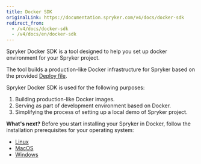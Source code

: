 ```yaml
---
title: Docker SDK
originalLink: https://documentation.spryker.com/v4/docs/docker-sdk
redirect_from:
  - /v4/docs/docker-sdk
  - /v4/docs/en/docker-sdk
---
```


Spryker Docker SDK is a tool designed to help you set up docker environment for your Spryker project.

The tool builds a production-like Docker infrastructure for Spryker based on the provided [Deploy file](/docs/scos/dev/developer-guides/202001.0/installation/spryker-in-docker/docker-sdk/deploy-file-reference-1.0.html).

Spryker Docker SDK is used for the following purposes:

1. Building production-like Docker images.
2. Serving as part of development environment based on Docker.
3. Simplifying the process of setting up a local demo of Spryker project.

**What's next?**
Before you start installing your Spryker in Docker, follow the installation prerequisites for your operating system:
* [Linux](/docs/scos/dev/developer-guides/202001.0/installation/spryker-in-docker/docker-installation-prerequisites/docker-installation-prerequisites-linux.html)
* [MacOS](/docs/scos/dev/developer-guides/202001.0/installation/spryker-in-docker/docker-installation-prerequisites/docker-installation-prerequisites-macos.html)
* [Windows](/docs/scos/dev/developer-guides/202001.0/installation/spryker-in-docker/docker-installation-prerequisites/docker-installation-prerequisites-windows.html)

<!-- Last review date: Aug 06, 2019by Mike Kalinin, Andrii Tserkovnyi -->
